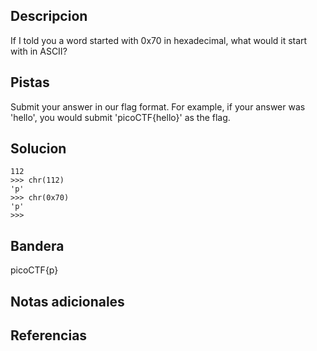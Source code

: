 ## Descripcion
If I told you a word started with 0x70 in hexadecimal, what would it start with in ASCII?

## Pistas
Submit your answer in our flag format. For example, if your answer was 'hello', you would submit 'picoCTF{hello}' as the flag.

## Solucion
```>>> int (0x70)
112
>>> chr(112)
'p'
>>> chr(0x70)
'p'
>>> 
```

## Bandera
picoCTF{p}
## Notas adicionales


## Referencias


